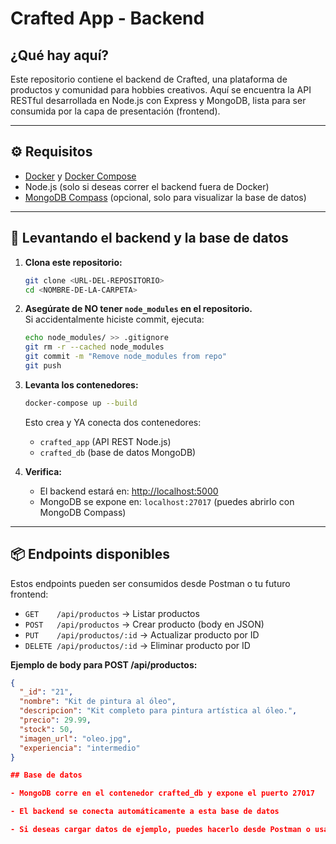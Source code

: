 # Crafted App - Backend

## ¿Qué hay aquí?
Este repositorio contiene el backend de Crafted, una plataforma de productos y comunidad para hobbies creativos. Aquí se encuentra la API RESTful desarrollada en Node.js con Express y MongoDB, lista para ser consumida por la capa de presentación (frontend).

---

## ⚙️ Requisitos

- [Docker](https://www.docker.com/products/docker-desktop) y [Docker Compose](https://docs.docker.com/compose/)
- Node.js (solo si deseas correr el backend fuera de Docker)
- [MongoDB Compass](https://www.mongodb.com/products/compass) (opcional, solo para visualizar la base de datos)

---

## 🚀 Levantando el backend y la base de datos

1. **Clona este repositorio:**
    ```bash
    git clone <URL-DEL-REPOSITORIO>
    cd <NOMBRE-DE-LA-CARPETA>
    ```

2. **Asegúrate de NO tener `node_modules` en el repositorio.**  
   Si accidentalmente hiciste commit, ejecuta:
    ```bash
    echo node_modules/ >> .gitignore
    git rm -r --cached node_modules
    git commit -m "Remove node_modules from repo"
    git push
    ```

3. **Levanta los contenedores:**
    ```bash
    docker-compose up --build
    ```
    Esto crea y YA conecta dos contenedores:
    - `crafted_app` (API REST Node.js)
    - `crafted_db` (base de datos MongoDB)

4. **Verifica:**
    - El backend estará en: [http://localhost:5000](http://localhost:5000)
    - MongoDB se expone en: `localhost:27017` (puedes abrirlo con MongoDB Compass)

---

## 📦 Endpoints disponibles

Estos endpoints pueden ser consumidos desde Postman o tu futuro frontend:

- `GET    /api/productos`           → Listar productos
- `POST   /api/productos`           → Crear producto (body en JSON)
- `PUT    /api/productos/:id`       → Actualizar producto por ID
- `DELETE /api/productos/:id`       → Eliminar producto por ID

**Ejemplo de body para POST /api/productos:**
```json
{
  "_id": "21",
  "nombre": "Kit de pintura al óleo",
  "descripcion": "Kit completo para pintura artística al óleo.",
  "precio": 29.99,
  "stock": 50,
  "imagen_url": "oleo.jpg",
  "experiencia": "intermedio"
}

## Base de datos

- MongoDB corre en el contenedor crafted_db y expone el puerto 27017

- El backend se conecta automáticamente a esta base de datos

- Si deseas cargar datos de ejemplo, puedes hacerlo desde Postman o usando scripts de inserción